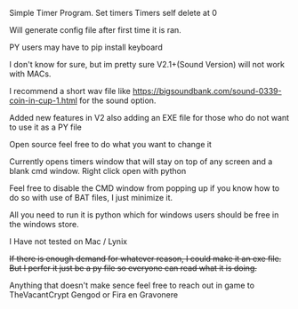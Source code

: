 Simple Timer Program. 
  Set timers
  Timers self delete at 0

Will generate config file after first time it is ran. 

PY users may have to pip install keyboard

I don't know for sure, but im pretty sure V2.1+(Sound Version) will not work with MACs. 

I recommend a short wav file like https://bigsoundbank.com/sound-0339-coin-in-cup-1.html for the sound option. 

Added new features in V2 also adding an EXE file for those who do not want to use it as a PY file

Open source feel free to do what you want to change it

Currently opens timers window that will stay on top of any screen and a blank cmd window. Right click open with python

Feel free to disable the CMD window from popping up if you know how to do so with use of BAT files, I just minimize it.

All you need to run it is python which for windows users should be free in the windows store. 

I Have not tested on Mac / Lynix 

<strike>If there is enough demand for whatever reason, I could make it an exe file. But I perfer it just be a py file so everyone can read what it is doing.</strike>

Anything that doesn't make sence feel free to reach out in game to TheVacantCrypt Gengod or Fira en Gravonere
